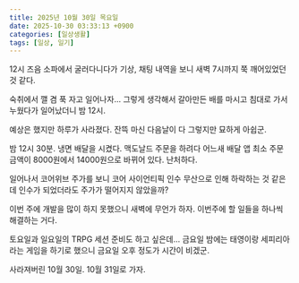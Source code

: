 ```yaml
---
title: 2025년 10월 30일 목요일
date: 2025-10-30 03:33:13 +0900
categories: [일상생활]
tags: [일상, 일기]
---
```



12시 즈음 소파에서 굴러다니다가 기상, 채팅 내역을 보니 새벽 7시까지 쭉 깨어있었던 것 같다.

숙취에서 깰 겸 푹 자고 일어나자... 그렇게 생각해서 갈아만든 배를 마시고 침대로 가서 누웠다가 일어났더니 밤 12시.

예상은 했지만 하루가 사라졌다. 잔뜩 마신 다음날이 다 그렇지만 묘하게 아쉽군.

밤 12시 30분. 냉면 배달을 시켰다. 맥도날드 주문을 하려다 어느새 배달 앱 최소 주문 금액이 8000원에서 14000원으로 바뀌어 있다. 난처하다.

일어나서 코어위브 주가를 보니 코어 사이언티픽 인수 무산으로 인해 하락하는 것 같은데 인수가 되었더라도 주가가 떨어지지 않았을까?

이번 주에 개발을 많이 하지 못했으니 새벽에 무언가 하자. 이번주에 할 일들을 하나씩 해결하는 거다.

토요일과 일요일의 TRPG 세션 준비도 하고 싶은데... 금요일 밤에는 태영이랑 세피리아라는 게임을 하기로 했으니 금요일 오후 정도가 시간이 비겠군.

사라져버린 10월 30일. 10월 31일로 가자.
